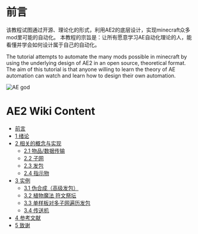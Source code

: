 # 前言

该教程试图通过开源、理论化的形式，利用AE2的底层设计，实现minecraft众多mod里可能的自动化。 本教程的宗旨是：让所有愿意学习AE自动化理论的人，能看懂并学会如何设计属于自己的自动化。

The tutorial attempts to automate the many mods possible in minecraft by using the underlying design of AE2 in an open source, theoretical format. The aim of this tutorial is that anyone willing to learn the theory of AE automation can watch and learn how to design their own automation.

![AE god](https://github.com/philogos/Applied-Energistics-2-From-Mastery-to-Ultimate-tutorial-series/assets/113762899/478cdd5a-6b31-4129-9462-c66843be1247)

# AE2 Wiki Content
* [前言](../AE2-Wiki/README.md)
* [1 绪论](./AE2-Wiki/1-xu-lun.md)
* [2 相关的概念与实现](/AE2-Wiki/2-xiang-guan-de-gai-nian-yu-shi-xian/README.md)
  * [2.1 物品/数据传输](2-xiang-guan-de-gai-nian-yu-shi-xian/2.1-wu-pin-shu-ju-chuan-shu.md)
  * [2.2 子网](2-xiang-guan-de-gai-nian-yu-shi-xian/2.2-zi-wang.md)
  * [2.3 发包](2-xiang-guan-de-gai-nian-yu-shi-xian/2.3-fa-bao.md)
  * [2.4 指示物](2-xiang-guan-de-gai-nian-yu-shi-xian/2.4-zhi-shi-wu.md)
* [3 实例](3-shi-li/README.md)
  * [3.1 伪合成（高级发包）](3-shi-li/3.1-wei-he-cheng-gao-ji-fa-bao.md)
  * [3.2 植物魔法 符文祭坛](3-shi-li/3.2-zhi-wu-mo-fa-fu-wen-ji-tan.md)
  * [3.3 单样板对多子网遍历发包](3-shi-li/3.3-dan-yang-ban-dui-duo-zi-wang-bian-li-fa-bao.md)
  * [3.4 传送机](3-shi-li/3.4-chuan-song-ji.md)
* [4 参考文献](4-can-kao-wen-xian.md)
* [5 致谢](5-zhi-xie.md)
